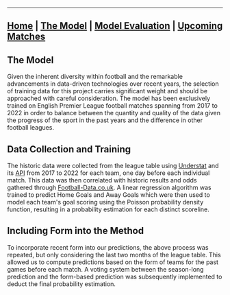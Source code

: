 ________________________________________________________________________________________________________________________________

## [Home](https://nickpadd.github.io/EPLP.github.io/Home/ "EnglishPremierLeaguePredictor Home page") | [The Model](https://nickpadd.github.io/EPLP.github.io/Model/ "Learn more about the model") | [Model Evaluation](https://nickpadd.github.io/EPLP.github.io/Evaluation/ "Past season performance of the model") | [Upcoming Matches](https://nickpadd.github.io/EPLP.github.io/Upcoming/ "The predictions of the upcoming matches") 

## The Model
Given the inherent diversity within football and the remarkable advancements in data-driven technologies over recent years, the selection of training data for this project carries significant weight and should be approached with careful consideration. The model has been exclusively trained on English Premier League football matches spanning from 2017 to 2022 in order to balance between the quantity and quality of the data given the progress of the sport in the past years and the difference in other football leagues.

## Data Collection and Training

The historic data were collected from the league table using [Understat](https://understat.com/ "Understat's Homepage") and its [API](https://understat.readthedocs.io/en/latest/ "Understat API") from 2017 to 2022 for each team, one day before each individual match. This data was then correlated with historic results and odds gathered through [Football-Data.co.uk](https://www.football-data.co.uk/englandm.php "Football-Data.co.uk"). A linear regression algorithm was trained to predict Home Goals and Away Goals which were then used to model each team's goal scoring using the Poisson probability density function, resulting in a probability estimation for each distinct scoreline.

## Including Form into the Method

To incorporate recent form into our predictions, the above process was repeated, but only considering the last two months of the league table. This allowed us to compute predictions based on the form of teams for the past games before each match. A voting system between the season-long prediction and the form-based prediction was subsequently implemented to deduct the final probability estimation. 


